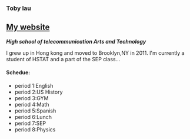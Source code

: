### **Toby lau**      
[My website](https://sites.google.com/a/hstat.org/yatchol6214sep11/)
---
_**High school of telecommunication Arts and Technology**_
  
I grew up in Hong kong and moved to Brooklyn,NY in 2011. I'm currently a student of HSTAT and a part of the SEP class...  
#### Schedue:  
 * period 1:English  
 * period 2:US History  
 * period 3:GYM  
 * period 4:Math  
 * period 5:Spanish  
 * period 6:Lunch  
 * period 7:SEP  
 * period 8:Physics  